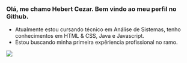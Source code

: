 ### Olá, me chamo Hebert Cezar. Bem vindo ao meu perfil no Github.

- Atualmente estou cursando técnico em Análise de Sistemas, tenho conhecimentos em HTML & CSS, Java e Javascript.
- Estou buscando minha primeira expêriencia profissional no ramo.

[<img src="https://img.shields.io/badge/linkedin-%230077B5.svg?&style=for-the-badge&logo=linkedin&logoColor=white" />](https://www.linkedin.com/in/hebertcezar/)

<!--
**hebertcezar/hebertcezar** is a ✨ _special_ ✨ repository because its `README.md` (this file) appears on your GitHub profile.

Here are some ideas to get you started:

- 🔭 I’m currently working on ...
- 🌱 I’m currently learning ...
- 👯 I’m looking to collaborate on ...
- 🤔 I’m looking for help with ...
- 💬 Ask me about ...
- 📫 How to reach me: ...
- 😄 Pronouns: ...
- ⚡ Fun fact: ...
-->
